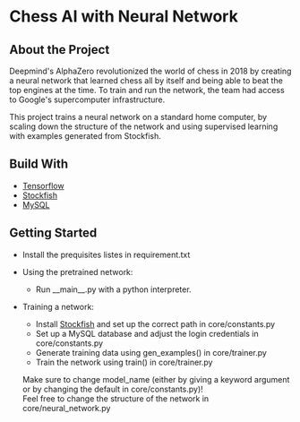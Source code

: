 # Chess AI with Neural Network

## About the Project
Deepmind's AlphaZero revolutionized the world of chess in 2018 by creating a neural network that learned chess all by itself and being able to beat the top engines at the time. To train and run the network, the team had access to Google's supercomputer infrastructure. 

This project trains a neural network on a standard home computer, by scaling down the structure of the network and using supervised learning with examples generated from Stockfish.

## Build With
- [Tensorflow](https://www.tensorflow.org/)
- [Stockfish](https://stockfishchess.org/)
- [MySQL](https://www.mysql.com/)

## Getting Started
- Install the prequisites listes in requirement.txt
- Using the pretrained network:
  - Run \_\_main\_\_.py with a python interpreter.
- Training a network:
  - Install [Stockfish](https://stockfishchess.org/) and set up the correct path in core/constants.py
  - Set up a MySQL database and adjust the login credentials in core/constants.py
  - Generate training data using gen\_examples() in core/trainer.py
  - Train the network using train() in core/trainer.py
  
  Make sure to change model\_name (either by giving a keyword argument or by changing the default in core/constants.py)! \
  Feel free to change the structure of the network in core/neural\_network.py
